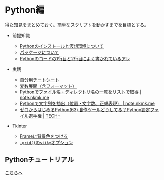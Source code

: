 # Python編

得た知見をまとめておく。簡単なスクリプトを動かすまでを目標とする。

* 前提知識
  * [Pythonのインストールと仮想環境について](environment.html)
  * [パッケージについて](package.html)
  * [Pythonのコードの1行目と2行目によく書かれているアレ](shebang.html)
* 実践
  * [自分用チートシート](cheetsheet.html)
  * [変数展開（含フォーマット）](https://maku77.github.io/python/numstr/str-format.html)
  * [Pythonでファイル名・ディレクトリ名の一覧をリストで取得 | note.nkmk.me](https://note.nkmk.me/python-listdir-isfile-isdir/)
  * [Pythonで文字列を抽出（位置・文字数、正規表現） | note.nkmk.me](https://note.nkmk.me/python-str-extract/)
  * [ゼロからはじめるPython(63) 自作ツールどうしてる？Python設定ファイル選手権 | TECH+](https://news.mynavi.jp/article/zeropython-63/)

* Tkinter
  * [Frameに背景色をつける](https://stackoverflow.com/questions/54476511/setting-background-color-of-a-tkinter-ttk-frame)
  * [`.grid()`の`stiky`オプション](https://www.pytry3g.com/entry/grid-widget)

## Pythonチュートリアル

[こちらへ](tutorial/)
